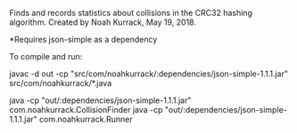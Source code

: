 Finds and records statistics about collisions in the CRC32 hashing algorithm.
Created by Noah Kurrack, May 19, 2018.

*Requires json-simple as a dependency

To compile and run:

javac -d out -cp "src/com/noahkurrack/:dependencies/json-simple-1.1.1.jar" src/com/noahkurrack/*.java

java -cp "out/:dependencies/json-simple-1.1.1.jar" com.noahkurrack.CollisionFinder
java -cp "out/:dependencies/json-simple-1.1.1.jar" com.noahkurrack.Runner

